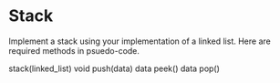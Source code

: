 # Stack
Implement a stack using your implementation of a linked list.
Here are required methods in psuedo-code.

stack(linked_list)
void push(data)
data peek()
data pop()
